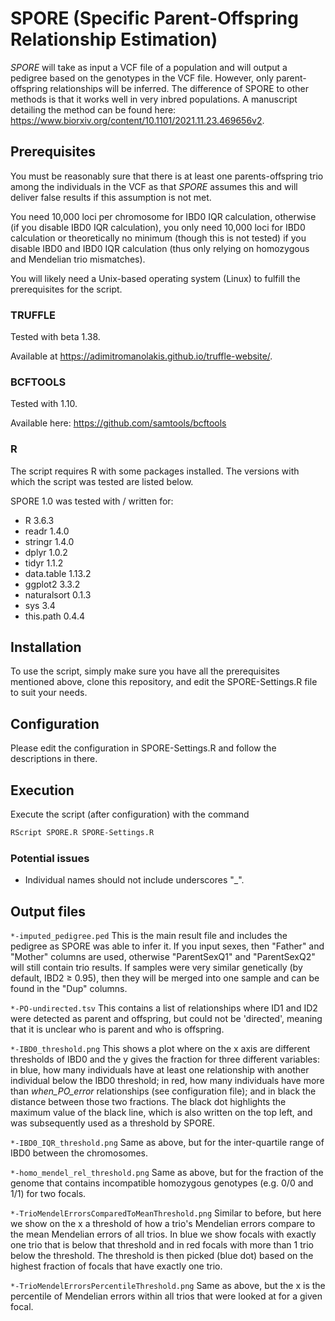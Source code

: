 # SPORE (Specific Parent-Offspring Relationship Estimation)

*SPORE* will take as input a VCF file of a population and will output a pedigree based on the genotypes in the VCF file. However, only parent-offspring relationships will be inferred. The difference of SPORE to other methods is that it works well in very inbred populations. A manuscript detailing the method can be found here: <https://www.biorxiv.org/content/10.1101/2021.11.23.469656v2>.

## Prerequisites

You must be reasonably sure that there is at least one parents-offspring trio among the individuals in the VCF as that *SPORE* assumes this and will deliver false results if this assumption is not met.

You need 10,000 loci per chromosome for IBD0 IQR calculation, otherwise (if you disable IBD0 IQR calculation), you only need 10,000 loci for IBD0 calculation or theoretically no minimum (though this is not tested) if you disable IBD0 and IBD0 IQR calculation (thus only relying on homozygous and Mendelian trio mismatches).

You will likely need a Unix-based operating system (Linux) to fulfill the prerequisites for the script. 

### TRUFFLE

Tested with beta 1.38.

Available at <https://adimitromanolakis.github.io/truffle-website/>.

### BCFTOOLS

Tested with 1.10.

Available here: <https://github.com/samtools/bcftools>

### R

The script requires R with some packages installed. The versions with which the script was tested are listed below.

SPORE 1.0 was tested with / written for:

* R 3.6.3
* readr 1.4.0
* stringr 1.4.0
* dplyr 1.0.2
* tidyr 1.1.2
* data.table 1.13.2
* ggplot2 3.3.2
* naturalsort 0.1.3
* sys 3.4
* this.path 0.4.4

## Installation

To use the script, simply make sure you have all the prerequisites mentioned above, clone this repository, and edit the SPORE-Settings.R file to suit your needs.

## Configuration

Please edit the configuration in SPORE-Settings.R and follow the descriptions in there.

## Execution

Execute the script (after configuration) with the command

```` bash
RScript SPORE.R SPORE-Settings.R
````

### Potential issues

* Individual names should not include underscores "_".

## Output files

`*-imputed_pedigree.ped` This is the main result file and includes the pedigree as SPORE was able to infer it. If you input sexes, then "Father" and "Mother" columns are used, otherwise "ParentSexQ1" and "ParentSexQ2" will still contain trio results. If samples were very similar genetically (by default, IBD2 $\geq$ 0.95), then they will be merged into one sample and can be found in the "Dup" columns.

`*-PO-undirected.tsv` This contains a list of relationships where ID1 and ID2 were detected as parent and offspring, but could not be 'directed', meaning that it is unclear who is parent and who is offspring.

`*-IBD0_threshold.png` This shows a plot where on the x axis are different thresholds of IBD0 and the y gives the fraction for three different variables: in blue, how many individuals have at least one relationship with another individual below the IBD0 threshold; in red, how many individuals have more than *when_PO_error* relationships (see configuration file); and in black the distance between those two fractions. The black dot highlights the maximum value of the black line, which is also written on the top left, and was subsequently used as a threshold by SPORE.

`*-IBD0_IQR_threshold.png` Same as above, but for the inter-quartile range of IBD0 between the chromosomes.

`*-homo_mendel_rel_threshold.png` Same as above, but for the fraction of the genome that contains incompatible homozygous genotypes (e.g. 0/0 and 1/1) for two focals.

`*-TrioMendelErrorsComparedToMeanThreshold.png` Similar to before, but here we show on the x a threshold of how a trio's Mendelian errors compare to the mean Mendelian errors of all trios. In blue we show focals with exactly one trio that is below that threshold and in red focals with more than 1 trio below the threshold. The threshold is then picked (blue dot) based on the highest fraction of focals that have exactly one trio.

`*-TrioMendelErrorsPercentileThreshold.png` Same as above, but the x is the percentile of Mendelian errors within all trios that were looked at for a given focal.

